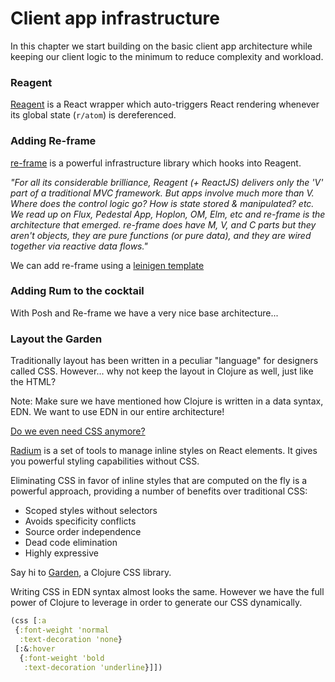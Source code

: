 # Client app infrastructure

In this chapter we start building on the basic client app architecture while keeping our client logic to the minimum 
to reduce complexity and workload.

### Reagent

[Reagent](http://reagent-project.github.io/) is a React wrapper which auto-triggers React rendering whenever its global state (`r/atom`) is dereferenced.

### Adding Re-frame

[re-frame](https://github.com/Day8/re-frame) is a powerful infrastructure library which hooks into Reagent.

_"For all its considerable brilliance, Reagent (+ ReactJS) delivers only the 'V' part of a traditional MVC framework.
But apps involve much more than V. Where does the control logic go? How is state stored & manipulated? etc.
We read up on Flux, Pedestal App, Hoplon, OM, Elm, etc and re-frame is the architecture that emerged.
re-frame does have M, V, and C parts but they aren't objects, they are pure functions (or pure data), and they are wired together via reactive data flows."_

We can add re-frame using a [leinigen template](https://github.com/Day8/re-frame-template)

### Adding Rum to the cocktail

With Posh and Re-frame we have a very nice base architecture...

### Layout the Garden

Traditionally layout has been written in a peculiar "language" for designers called CSS. However... 
why not keep the layout in Clojure as well, just like the HTML?

Note: Make sure we have mentioned how Clojure is written in a data syntax, EDN. We want to use EDN in our entire architecture!

[Do we even need CSS anymore?](https://css-tricks.com/the-debate-around-do-we-even-need-css-anymore/)

[Radium](http://stack.formidable.com/radium/) is a set of tools to manage inline styles on React elements. It gives you powerful styling capabilities without CSS.

Eliminating CSS in favor of inline styles that are computed on the fly is a powerful approach, providing a number of benefits over traditional CSS:

- Scoped styles without selectors
- Avoids specificity conflicts
- Source order independence
- Dead code elimination
- Highly expressive

Say hi to [Garden](https://github.com/noprompt/garden), a Clojure CSS library. 

Writing CSS in EDN syntax almost looks the same. However we have the full power of Clojure to leverage in order to generate our CSS dynamically.

```cljs
(css [:a
 {:font-weight 'normal
  :text-decoration 'none}
 [:&:hover
  {:font-weight 'bold
   :text-decoration 'underline}]])
```
